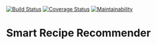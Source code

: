 [![Build Status](https://travis-ci.org/SmartRecipe/SmartRecipeRecommender.svg?branch=master)](https://travis-ci.org/SmartRecipe/SmartRecipeRecommender)
[![Coverage Status](https://coveralls.io/repos/github/SmartRecipe/SmartRecipeRecommender/badge.svg?branch=master)](https://coveralls.io/github/SmartRecipe/SmartRecipeRecommender?branch=master)
[![Maintainability](https://api.codeclimate.com/v1/badges/858b3039e89fc3d954c2/maintainability)](https://codeclimate.com/github/SmartRecipe/SmartRecipeRecommender/maintainability)

# Smart Recipe Recommender

    